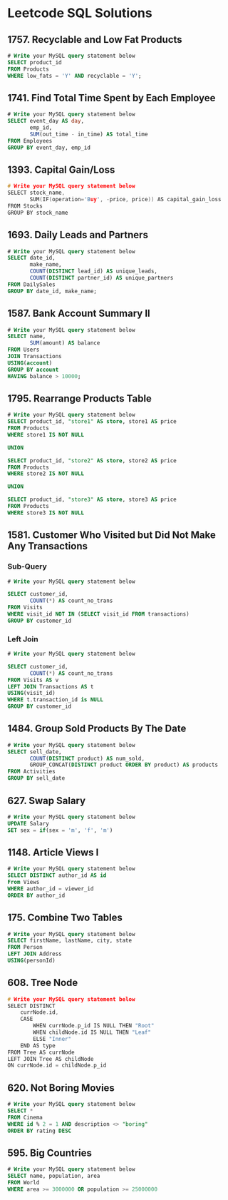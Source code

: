 # Leetcode SQL Solutions

## 1757. Recyclable and Low Fat Products
```sql
# Write your MySQL query statement below
SELECT product_id 
FROM Products 
WHERE low_fats = 'Y' AND recyclable = 'Y';
```

## 1741. Find Total Time Spent by Each Employee
```sql
# Write your MySQL query statement below
SELECT event_day AS day,
       emp_id, 
       SUM(out_time - in_time) AS total_time
FROM Employees
GROUP BY event_day, emp_id
```

## 1393. Capital Gain/Loss
```cpp
# Write your MySQL query statement below
SELECT stock_name,   
       SUM(IF(operation='Buy', -price, price)) AS capital_gain_loss
FROM Stocks
GROUP BY stock_name
```

## 1693. Daily Leads and Partners
```sql
# Write your MySQL query statement below
SELECT date_id, 
       make_name, 
       COUNT(DISTINCT lead_id) AS unique_leads,
       COUNT(DISTINCT partner_id) AS unique_partners
FROM DailySales
GROUP BY date_id, make_name;
```

## 1587. Bank Account Summary II
```sql
# Write your MySQL query statement below
SELECT name, 
       SUM(amount) AS balance
FROM Users
JOIN Transactions
USING(account)
GROUP BY account
HAVING balance > 10000;
```

## 1795. Rearrange Products Table
```sql
# Write your MySQL query statement below
SELECT product_id, "store1" AS store, store1 AS price
FROM Products
WHERE store1 IS NOT NULL

UNION

SELECT product_id, "store2" AS store, store2 AS price
FROM Products
WHERE store2 IS NOT NULL

UNION

SELECT product_id, "store3" AS store, store3 AS price
FROM Products
WHERE store3 IS NOT NULL
```

## 1581. Customer Who Visited but Did Not Make Any Transactions
### Sub-Query
```sql
# Write your MySQL query statement below

SELECT customer_id, 
       COUNT(*) AS count_no_trans
FROM Visits
WHERE visit_id NOT IN (SELECT visit_id FROM transactions)
GROUP BY customer_id
```

### Left Join
```sql
# Write your MySQL query statement below

SELECT customer_id, 
       COUNT(*) AS count_no_trans
FROM Visits AS v
LEFT JOIN Transactions AS t
USING(visit_id)
WHERE t.transaction_id is NULL
GROUP BY customer_id
```

## 1484. Group Sold Products By The Date
```sql
# Write your MySQL query statement below
SELECT sell_date, 
       COUNT(DISTINCT product) AS num_sold, 
       GROUP_CONCAT(DISTINCT product ORDER BY product) AS products
FROM Activities
GROUP BY sell_date
```

## 627. Swap Salary
```sql
# Write your MySQL query statement below
UPDATE Salary 
SET sex = if(sex = 'm', 'f', 'm')
```

## 1148. Article Views I
```sql
# Write your MySQL query statement below
SELECT DISTINCT author_id AS id
From Views
WHERE author_id = viewer_id
ORDER BY author_id
```

## 175. Combine Two Tables
```sql
# Write your MySQL query statement below
SELECT firstName, lastName, city, state
FROM Person
LEFT JOIN Address
USING(personId)
```

## 608. Tree Node
```cpp
# Write your MySQL query statement below
SELECT DISTINCT 
    currNode.id, 
    CASE
        WHEN currNode.p_id IS NULL THEN "Root"
        WHEN childNode.id IS NULL THEN "Leaf"
        ELSE "Inner"
    END AS type
FROM Tree AS currNode
LEFT JOIN Tree AS childNode
ON currNode.id = childNode.p_id
```

## 620. Not Boring Movies
```sql
# Write your MySQL query statement below
SELECT *
FROM Cinema
WHERE id % 2 = 1 AND description <> "boring"
ORDER BY rating DESC
```

## 595. Big Countries
```sql
# Write your MySQL query statement below
SELECT name, population, area
FROM World
WHERE area >= 3000000 OR population >= 25000000
```